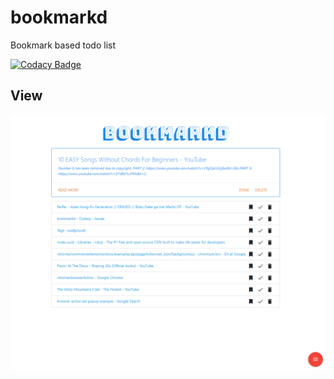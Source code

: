 # bookmarkd

Bookmark based todo list

[![Codacy Badge](https://app.codacy.com/project/badge/Grade/819f6d962669407490f4e6f6d6edcd5c)](https://www.codacy.com?utm_source=github.com&amp;utm_medium=referral&amp;utm_content=MensurOwary/bookmarkd&amp;utm_campaign=Badge_Grade)

## View
<p align="center">
  <img src="./img/view.png" alt="juno logo" width="1000px"/>
</p>